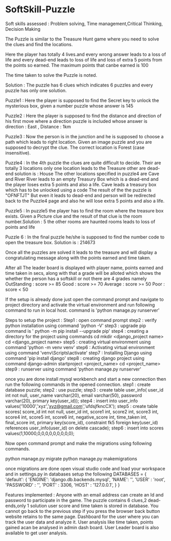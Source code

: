# SoftSkill-Puzzle
Soft skills assessed : Problem solving, Time management,Critical Thinking, Decision Making

The Puzzle is similar to the Treasure Hunt game where you need to solve the clues and find the locations.

Here the player has totally 4 lives.and every wrong answer leads to a loss of life and every dead-end leads to loss of life and loss of extra 5 points from the points so earned. The maximum points that canbe earned is 100  

The time taken to solve the Puzzle is noted.

Solution : The puzzle has 6 clues which indicates 6 puzzles and every puzzle has only one solution.

Puzzle1 : Here the player is supposed to find the Secret key to unlock the mysterious box, given a number puzzle whose answer is 145

Puzzle2 : Here the player is supposed to find the distance and direction of his first move where a direction puzzle is included whose answer is direction : East ,               Distance : 1km

Puzzle3 : Now the person is in the junction and he is supposed to choose a path which leads to right location. Given an image puzzle and you are supposed to decrypt             the clue. The correct location is Forest (case insensitive).

Puzzle4 : In the 4th puzzle the clues are quite difficult to decide. Their are totally 3 locations only one location leads to the Treasure other are dead-end                     solution is  : House
The other locations specified in puzzle4 are Cave and River
River leads to an empty Treasury Box which is a dead-end and the player loses extra 5 points and also a life.
Cave leads a treasury box which has to be unlocked using a code The result of the the puzzle is "OFNFTJT" But even it leads to dead-end and person will be redirected back to the Puzzle4 page and also he will lose extra 5 points and also a life.

Puzzle5 : In puzzle5 the player has to find the room where the treasure box exists. Given a Picture clue and the result of that clue is the room number.Solution : 5
the other rooms are haunted rooms leads to loss of points and life
 
Puzzle 6 : In the final puzzle he/she is supposed to find the number code to open the treasure box. Solution is : 214673

Once all the puzzles are solved it leads to the treasure and will display a congratulating message along with the points earned and time taken.

After all The leader board is displayed with player name, points earned and time taken in secs, along with that a grade will be alloted which shows the whether the person has a softskill or not
there are 4 grades namely
OutStanding : score >= 85
Good : score >= 70
Average : score >= 50
Poor : score < 50


If the setup is already done just open the command prompt and navigate to project directory and activate the virtual environment and run following command to run in local host. command is 'python manage.py runserver' 


Steps to setup the project :
Step1 : open command prompt
step2 : verify python installation using command 'python -V'
step3 : upgrade pip command is ' python -m pip install --upgrade pip'
step4 : creating a directory for the project using commands
        cd <directory name>
        mkdir <django_project name>
        cd <django_project name>
 step5 : creating virtual environment using command 'python -m venv venv'
 step6 : Activating virtual environment using command 'venv\Scripts\activate'
 step7 : Installing Django using command 'pip install django'
 step8 : creating django project using command
         django-admin startproject <project_name>
         cd <project_name>
 step9 : runserver using command 'python manage.py runserver'
 
once you are done install mysql workbench and start a new connection then run the following commands in the opened connection.
 step1 : create database puzzle;
 step2 : use puzzle;
 step3 : create table user_info(
         user_id int not null,
         user_name varchar(20),
         email varchar(50),
         password varchar(20),
         primary key(user_id)); 
 step4 : insert into user_info values('10000','xyz','xyz@gmail.com','ufdsjfkncCX');
 step5 : create table scores(
         score_id int not null,
         user_id int,
         score1 int,
         score2 int,
         score3 int,
         score4 int,
         score5 int,
         score6 int,
         negative_score int,
         time_taken int,
         final_score int,
         primary key(score_id),
         constraint fk5 foreign key(user_id) references user_info(user_id) on delete cascade);
 step6 : insert into scores values(1,10000,0,0,0,0,0,0,0,0,0); 
 
 
Now open command prompt and make the migrations using following commands.
 
   python manage.py migrate
   python manage.py makemigrations
 
 
 once migrations are done open visual studio code and load your workspace and in settings.py in databases setup the following
 DATABASES = {
    'default': {
        'ENGINE': 'django.db.backends.mysql',
        'NAME': '<name of the database>',
        'USER' : 'root',
        'PASSWORD' : '<Password of the database>',
        'PORT' : 3306,
        'HOST' : '127.0.0.1',
    }
}

 
 
Features implemented :
Anyone with an email address can create an Id and password to participate in the game.
The puzzle contains 6 clues,2 dead-ends,only 1 solution
user score and time taken is stored in database.
You cannot go back to the previous step if you press the browser back button website retains to the same page.
Dashboard for the user where you can track the user data and analyze it.
User analysis like time taken, points gained acan be analysed in admin dash board.
User Leader board is also available to get user analysis.

